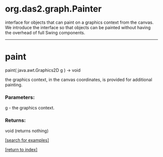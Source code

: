 # org.das2.graph.Painter

interface for objects that can paint on a graphics context from the canvas.
 We introduce the interface so that objects can be painted without having
 the overhead of full Swing components.

***
<a name="paint"></a>
# paint
paint( java.awt.Graphics2D g ) &rarr; void

the graphics context, in the canvas coordinates, is provided for additional
 painting.

### Parameters:
g - the graphics context.

### Returns:
void (returns nothing)


<a href="https://github.com/autoplot/dev/search?q=paint&unscoped_q=paint">[search for examples]</a>

<a href="https://github.com/autoplot/documentation/blob/master/javadoc/index-all.md">[return to index]</a>

